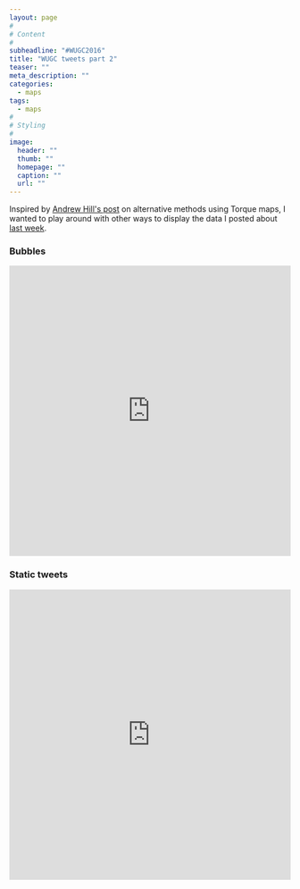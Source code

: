 ```yaml
---
layout: page
#
# Content
#
subheadline: "#WUGC2016"
title: "WUGC tweets part 2"
teaser: ""
meta_description: ""
categories:
  - maps
tags:
  - maps
#
# Styling
#
image:
  header: ""
  thumb: ""
  homepage: ""
  caption: ""
  url: ""
---
```


Inspired by [Andrew Hill's post](http://andrewxhill.com/blog/2015/04/17/torque-unknown/) on alternative methods using Torque maps, I wanted to play around with other ways to display the data I posted about [last week](http://www.nickwilgruber.com/maps/WUGC2016/).

### Bubbles
<iframe width="100%" height="520" frameborder="0" src="https://nwilgruber.carto.com/viz/9fce6d84-448c-11e6-ae75-0e3ebc282e83/embed_map" allowfullscreen webkitallowfullscreen mozallowfullscreen oallowfullscreen msallowfullscreen></iframe>

### Static tweets
<iframe width="100%" height="520" frameborder="0" src="https://nwilgruber.carto.com/viz/4d3f0e4a-4485-11e6-a6be-0e233c30368f/embed_map" allowfullscreen webkitallowfullscreen mozallowfullscreen oallowfullscreen msallowfullscreen></iframe>
